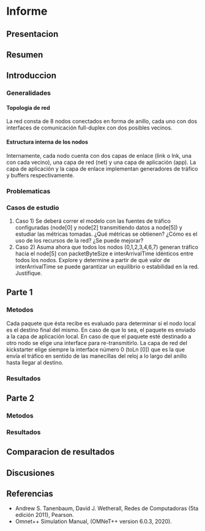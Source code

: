 # Informe

## Presentacion

<!-- Presentar muy brevemente los objetivos del proyecto y el proyecto en si, ... presentar brevemente -->

## Resumen

<!-- Presentar brevemente la estructura del informe. Dar algunos detalles mas del proyecto.
Introducir que vamos a dividir el informe en dos partes y que luego las compararemos. 
-->

## Introduccion
<!--
Describir el estado del arte. (trabajos previos) ..."
-->

<!--
- Metodología de trabajo.
-->

### Generalidades

<!-- Agregar definiciones generales, teoria para ya dar por sentada en ambas partes. -->

#### Topologia de red

La red consta de 8 nodos conectados en forma de anillo, cada uno con dos interfaces de comunicación full-duplex con dos posibles vecinos.

#### Estructura interna de los nodos

Internamente, cada nodo cuenta con dos capas de enlace (link o lnk, una con cada vecino),
una capa de red (net) y una capa de aplicación (app). La capa de aplicación y la capa de
enlace implementan generadores de tráfico y buffers respectivamente.

### Problematicas
<!--
- Definir el problema y contextualizar al lector con definiciones básicas.
  + "Nosotros en las redes vamos a encontrar tal y tal problema ..."
-->

### Casos de estudio

<!--
- Presentación de nuestros casos de estudio.
   + Explicar caso 1: su ventaja, problemas, que esperamos ver, etc.
   + Explicar caso 2: su ventaja, problemas, que esperamos ver, etc.
-->

1. Caso 1) Se deberá correr el modelo con las fuentes de tráfico configuradas (node[0] y
node[2] transmitiendo datos a node[5]) y estudiar las métricas tomadas. ¿Qué
métricas se obtienen? ¿Cómo es el uso de los recursos de la red? ¿Se puede mejorar?
1. Caso 2) Asuma ahora que todos los nodos (0,1,2,3,4,6,7) generan tráfico hacia el
node[5] con packetByteSize e interArrivalTime idénticos entre todos los nodos.
Explore y determine a partir de qué valor de interArrivalTime se puede garantizar un
equilibrio o estabilidad en la red. Justifique.

## Parte 1

### Metodos

<!--
Una sección que describir nuestra propuesta de solución:
- Describimos el algoritmo.
- Como llegamos a esa idea.
- Una pequeña hipótesis de porque creemos que va a funcionar.
-->
Cada paquete que ésta recibe es evaluado para determinar si el nodo local es el destino final del mismo. En caso de que lo sea, el paquete es enviado a la capa de aplicación local. En caso de que el paquete esté destinado a otro nodo se elige una interface para re-transmitirlo. La capa de red del kickstarter elige siempre la interface número 0 (toLn [0]) que es la que envía el tráfico en sentido de las manecillas del reloj a lo largo del anillo hasta llegar al destino.

### Resultados

## Parte 2

### Metodos

<!--
Una sección que describir nuestra propuesta de solución:
- Describimos el algoritmo.
- Como llegamos a esa idea.
- Una pequeña hipótesis de porque creemos que va a funcionar.
-->

### Resultados

## Comparacion de resultados

<!-- Comparar graficos de ambas partes. solo poner los graficos si hay algo que comparar o recordar. -->

## Discusiones

<!-- cualquier cosa que no entre en la comparacion de resultados va aca, ej: posibles mejoras, obs,conclusiones, ... -->

## Referencias
<!--
- Todas las referencias que usamos en el trabajo. LIBROS, PAPERS, WEB, ETC.
(Nosotros usamos el manual de Omnet++ y quizás algo más ...).

Si agregamos imágenes de Tanembaun para explicar algo, también se debe referenciar.
-->

- Andrew S. Tanenbaum, David J. Wetherall, Redes de Computadoras (5ta edición 2011), Pearson.
- Omnet++ Simulation Manual, (OMNeT++ version 6.0.3, 2020).
